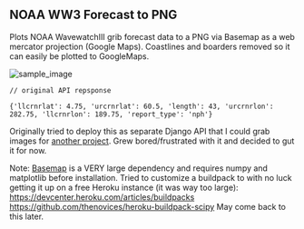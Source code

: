 ## NOAA WW3 Forecast to PNG

Plots NOAA WavewatchIII grib forecast data to a PNG via Basemap as a web mercator projection (Google Maps). Coastlines and boarders removed so it can easily be plotted to GoogleMaps.

![sample_image](npm-1.png)

```
// original API repsponse

{'llcrnrlat': 4.75, 'urcrnrlat': 60.5, 'length': 43, 'urcrnrlon': 282.75, 'llcrnrlon': 189.75, 'report_type': 'nph'}

``` 
Originally tried to deploy this as separate Django API that I could grab images for [another project](https://github.com/Morgantheplant/smurf). Grew bored/frustrated with it and decided to gut it for now. 

Note: [Basemap](http://matplotlib.org/basemap) is a VERY large dependency and requires numpy and matplotlib before installation. Tried to customize a buildpack to with no luck getting it up on a free Heroku instance (it was way too large): https://devcenter.heroku.com/articles/buildpacks https://github.com/thenovices/heroku-buildpack-scipy May come back to this later.






